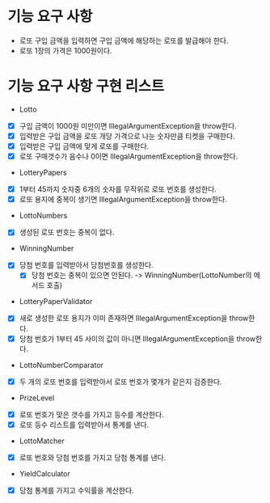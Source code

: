 # 기능 요구 사항

* 로또 구입 금액을 입력하면 구입 금액에 해당하는 로또를 발급해야 한다.
* 로또 1장의 가격은 1000원이다.

# 기능 요구 사항 구현 리스트

* Lotto

- [x] 구입 금액이 1000원 미만이면 IllegalArgumentException을 throw한다.
- [x] 입력받은 구입 금액을 로또 개당 가격으로 나눈 숫자만큼 티켓을 구매한다.
- [x] 입력받은 구입 금액에 맞게 로또를 구매한다.
- [x] 로또 구매갯수가 음수나 0이면 IllegalArgumentException을 throw한다.

* LotteryPapers

- [x] 1부터 45까지 숫자중 6개의 숫자를 무작위로 로또 번호를 생성한다.
- [x] 로또 용지에 중복이 생기면 IllegalArgumentException을 throw한다.

* LottoNumbers

- [x] 생성된 로또 번호는 중복이 없다.

* WinningNumber

- [x] 당첨 번호를 입력받아서 당첨번호를 생성한다.
    - [x] 당첨 번호는 중복이 있으면 안된다. -> WinningNumber(LottoNumber의 메서드 호출)

* LotteryPaperValidator

- [x] 새로 생성한 로또 용지가 이미 존재하면 IllegalArgumentException을 throw한다.
- [x] 당첨 번호가 1부터 45 사이의 값이 아니면 IllegalArgumentException을 throw한다.

* LottoNumberComparator

- [x] 두 개의 로또 번호를 입력받아서 로또 번호가 몇개가 같은지 검증한다.

* PrizeLevel

- [x] 로또 번호가 맞은 갯수를 가지고 등수를 계산한다.
- [x] 로또 등수 리스트를 입력받아서 통계를 낸다.

* LottoMatcher

- [x] 로또 번호와 당첨 번호를 가지고 당첨 통계를 낸다.

* YieldCalculator

- [x] 당첨 통계를 가지고 수익률을 계산한다. 